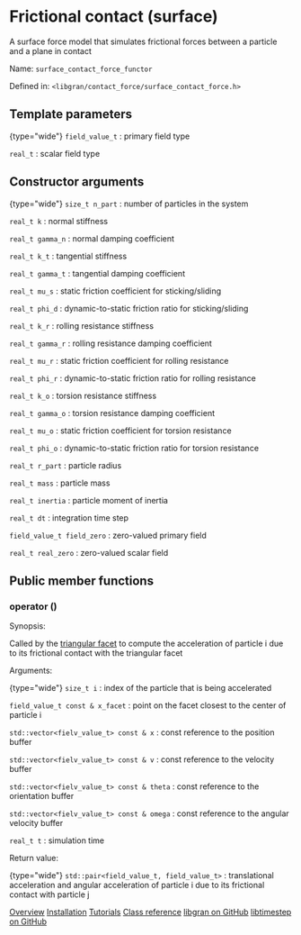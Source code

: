 # Frictional contact (surface)

<tldr>
<p>A surface force model that simulates frictional forces between a particle and a plane in contact</p>
<p>Name: <code>surface_contact_force_functor</code></p>
<p>Defined in: <code>&lt;libgran/contact_force/surface_contact_force.h&gt;</code></p>
</tldr>

## Template parameters

{type="wide"}
`field_value_t`
: primary field type

`real_t`
: scalar field type

## Constructor arguments

{type="wide"}
`size_t n_part`
: number of particles in the system

`real_t k`
: normal stiffness

`real_t gamma_n`
: normal damping coefficient

`real_t k_t`
: tangential stiffness

`real_t gamma_t`
: tangential damping coefficient

`real_t mu_s`
: static friction coefficient for sticking/sliding

`real_t phi_d`
: dynamic-to-static friction ratio for sticking/sliding

`real_t k_r`
: rolling resistance stiffness

`real_t gamma_r`
: rolling resistance damping coefficient

`real_t mu_r`
: static friction coefficient for rolling resistance

`real_t phi_r`
: dynamic-to-static friction ratio for rolling resistance

`real_t k_o`
: torsion resistance stiffness

`real_t gamma_o`
: torsion resistance damping coefficient

`real_t mu_o`
: static friction coefficient for torsion resistance

`real_t phi_o`
: dynamic-to-static friction ratio for torsion resistance

`real_t r_part`
: particle radius

`real_t mass`
: particle mass

`real_t inertia`
: particle moment of inertia

`real_t dt`
: integration time step

`field_value_t field_zero`
: zero-valued primary field

`real_t real_zero`
: zero-valued scalar field

## Public member functions

### operator ()

Synopsis:

Called by the [triangular facet](Triangular-facet.md) to compute the acceleration
of particle i due to its frictional contact with the triangular facet

Arguments:

{type="wide"}
`size_t i`
: index of the particle that is being accelerated

`field_value_t const & x_facet`
: point on the facet closest to the center of particle i

`std::vector<fielv_value_t> const & x`
: const reference to the position buffer

`std::vector<fielv_value_t> const & v`
: const reference to the velocity buffer

`std::vector<fielv_value_t> const & theta`
: const reference to the orientation buffer

`std::vector<fielv_value_t> const & omega`
: const reference to the angular velocity buffer

`real_t t`
: simulation time

Return value:

{type="wide"}
`std::pair<field_value_t, field_value_t>`
: translational acceleration and angular acceleration of particle i due to its
frictional contact with particle j

<seealso>
<category ref="related">
   <a href="Overview.md">Overview</a>
    <a href="Installation.md">Installation</a>
    <a href="Tutorials.md">Tutorials</a>
    <a href="Class-reference.md">Class reference</a>
</category>
<category ref="external">
    <a href="https://github.com/egor-demidov/libgran">libgran on GitHub</a>
    <a href="https://github.com/egor-demidov/libtimestep">libtimestep on GitHub</a>
</category>
</seealso>
